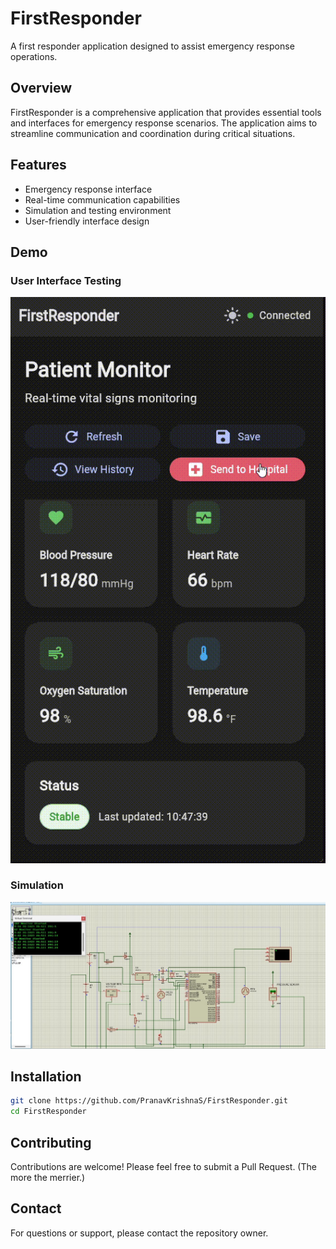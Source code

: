 # FirstResponder

A first responder application designed to assist emergency response operations.

## Overview

FirstResponder is a comprehensive application that provides essential tools and interfaces for emergency response scenarios. The application aims to streamline communication and coordination during critical situations.

## Features

- Emergency response interface
- Real-time communication capabilities
- Simulation and testing environment
- User-friendly interface design

## Demo

### User Interface Testing
![UI Test Demo](reviseUI.gif)

### Simulation
![Simulation Blueprint](simulationBP.jpg)

## Installation

```bash
git clone https://github.com/PranavKrishnaS/FirstResponder.git
cd FirstResponder
```

## Contributing

Contributions are welcome! Please feel free to submit a Pull Request. (The more the merrier.)

## Contact

For questions or support, please contact the repository owner.
